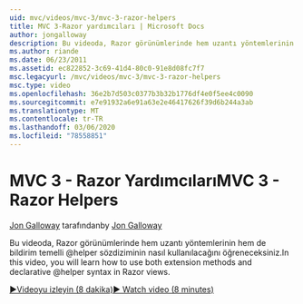 ```yaml
---
uid: mvc/videos/mvc-3/mvc-3-razor-helpers
title: MVC 3-Razor yardımcıları | Microsoft Docs
author: jongalloway
description: Bu videoda, Razor görünümlerinde hem uzantı yöntemlerinin hem de bildirim temelli @helper sözdiziminin nasıl kullanılacağını öğreneceksiniz.
ms.author: riande
ms.date: 06/23/2011
ms.assetid: ec822852-3c69-41d4-80c0-91e8d08fc7f7
msc.legacyurl: /mvc/videos/mvc-3/mvc-3-razor-helpers
msc.type: video
ms.openlocfilehash: 36e2b7d503c0377b3b32b1776df4e0f5ee4c0090
ms.sourcegitcommit: e7e91932a6e91a63e2e46417626f39d6b244a3ab
ms.translationtype: MT
ms.contentlocale: tr-TR
ms.lasthandoff: 03/06/2020
ms.locfileid: "78558851"
---
```

# <a name="mvc-3---razor-helpers"></a><span data-ttu-id="5a594-103">MVC 3 - Razor Yardımcıları</span><span class="sxs-lookup"><span data-stu-id="5a594-103">MVC 3 - Razor Helpers</span></span>

<span data-ttu-id="5a594-104">[Jon Galloway](https://github.com/jongalloway) tarafından</span><span class="sxs-lookup"><span data-stu-id="5a594-104">by [Jon Galloway](https://github.com/jongalloway)</span></span>

<span data-ttu-id="5a594-105">Bu videoda, Razor görünümlerinde hem uzantı yöntemlerinin hem de bildirim temelli @helper sözdiziminin nasıl kullanılacağını öğreneceksiniz.</span><span class="sxs-lookup"><span data-stu-id="5a594-105">In this video, you will learn how to use both extension methods and declarative @helper syntax in Razor views.</span></span>

[<span data-ttu-id="5a594-106">&#9654;Videoyu izleyin (8 dakika)</span><span class="sxs-lookup"><span data-stu-id="5a594-106">&#9654; Watch video (8 minutes)</span></span>](https://channel9.msdn.com/Blogs/ASP-NET-Site-Videos/mvc-3-razor-helpers)
